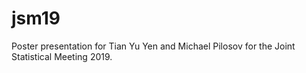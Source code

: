 # jsm19
Poster presentation for Tian Yu Yen and Michael Pilosov for the Joint Statistical Meeting 2019.
